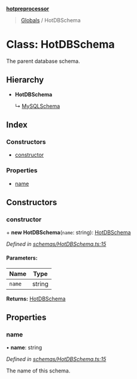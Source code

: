 **[hotpreprocessor](../README.md)**

> [Globals](../globals.md) / HotDBSchema

# Class: HotDBSchema

The parent database schema.

## Hierarchy

* **HotDBSchema**

  ↳ [MySQLSchema](mysqlschema.md)

## Index

### Constructors

* [constructor](hotdbschema.md#constructor)

### Properties

* [name](hotdbschema.md#name)

## Constructors

### constructor

\+ **new HotDBSchema**(`name`: string): [HotDBSchema](hotdbschema.md)

*Defined in [schemas/HotDBSchema.ts:15](https://github.com/OurFreeLight/HotPreprocessor/blob/9c94bd6/src/schemas/HotDBSchema.ts#L15)*

#### Parameters:

Name | Type |
------ | ------ |
`name` | string |

**Returns:** [HotDBSchema](hotdbschema.md)

## Properties

### name

•  **name**: string

*Defined in [schemas/HotDBSchema.ts:15](https://github.com/OurFreeLight/HotPreprocessor/blob/9c94bd6/src/schemas/HotDBSchema.ts#L15)*

The name of this schema.
